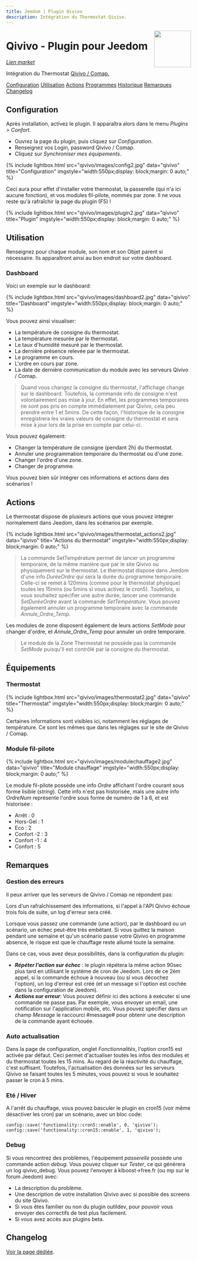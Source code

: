 ```yaml
---
title: Jeedom | Plugin Qivivo
description: Intégration du Thermostat Qivivo.
---
```


<img align="right" src="../images/qivivo_icon.png" width="100">

# Qivivo - Plugin pour Jeedom

*[Lien market](https://www.jeedom.com/market/index.php?v=d&p=market&type=plugin&plugin_id=3551)*

Intégration du Thermostat [Qivivo / Comap.](https://www.comapsmarthome.com/fr/)

[Configuration](#configuration)
[Utilisation](#utilisation)
[Actions](#actions)
[Programmes](#programmes)
[Historique](#historique)
[Remarques](#remarques)
[Changelog](changelog.md)


## Configuration

Après installation, activez le plugin. Il apparaîtra alors dans le menu *Plugins > Confort*.
- Ouvrez la page du plugin, puis cliquez sur *Configuration*.
- Renseignez vos Login, password Qivivo / Comap.
- Cliquez sur *Synchroniser mes équipements*.

{% include lightbox.html src="qivivo/images/config2.jpg" data="qivivo" title="Configuration" imgstyle="width:550px;display: block;margin: 0 auto;" %}

Ceci aura pour effet d'installer votre thermostat, la passerelle (qui n'a ici aucune fonction), et vos modules fil-pilote, nommés par zone.
Il ne vous reste qu'à rafraîchir la page du plugin (F5) !

{% include lightbox.html src="qivivo/images/plugin2.jpg" data="qivivo" title="Plugin" imgstyle="width:550px;display: block;margin: 0 auto;" %}

## Utilisation

Renseignez pour chaque module, son nom et son Objet parent si nécessaire. Ils apparaîtront ainsi au bon endroit sur votre dashboard.

### Dashboard
Voici un exemple sur le dashboard:

{% include lightbox.html src="qivivo/images/dashboard2.jpg" data="qivivo" title="Dashboard" imgstyle="width:550px;display: block;margin: 0 auto;" %}

Vous pouvez ainsi visualiser:

- La température de consigne du thermostat.
- La température mesurée par le thermostat.
- Le taux d'humidité mesuré par le thermostat.
- La dernière présence relevée par le thermostat.
- Le programme en cours.
- L'ordre en cours par zone.
- La date de dernière communication du module avec les serveurs Qivivo / Comap.

> Quand vous changez la consigne du thermostat, l'affichage change sur le dashboard. Toutefois, la commande info de consigne n'est volontairement pas mise à jour. En effet, les programmes temporaires ne sont pas pris en compte immédiatement par Qivivo, cela peu prendre entre 1 et 5mins. De cette façon, l'historique de la consigne enregistrera les vraies valeurs de consigne du thermostat et sera mise à jour lors de la prise en compte par celui-ci.

Vous pouvez également:

- Changer la température de consigne (pendant 2h) du thermostat.
- Annuler une programmation temporaire du thermostat ou d'une zone.
- Changer l'ordre d'une zone.
- Changer de programme.

Vous pouvez bien sûr intégrer ces informations et actions dans des scénarios !

## Actions

Le thermostat dispose de plusieurs actions que vous pouvez intégrer normalement dans Jeedom, dans les scénarios par exemple.

{% include lightbox.html src="qivivo/images/thermostat_actions2.jpg" data="qivivo" title="Actions du thermostat" imgstyle="width:550px;display: block;margin: 0 auto;" %}

> La commande SetTempérature permet de lancer un programme temporaire, de la même manière que par le site Qivivo ou physiquement sur le thermostat. Le thermostat dispose dans Jeedom d'une info *DuréeOrdre* qui sera la durée du programme temporaire. Celle-ci se remet à 120mins (comme pour le thermostat physique) toutes les 15mins (ou 5mins si vous activez le cron5). Toutefois, si vous souhaitez spécifier une autre durée, lancer une commande *SetDuréeOrdre* avant la commande *SetTempérature*.
Vous pouvez également annuler un programme temporaire avec la commande *Annule_Ordre_Temp*.

Les modules de zone disposent également de leurs actions *SetMode* pour changer d'ordre, et *Annule_Ordre_Temp* pour annuler un ordre temporaire.
> Le module de la Zone Thermostat ne possède pas la commande *SetMode* puisqu'il est contrôlé par la consigne du thermostat.

## Équipements

### Thermostat

{% include lightbox.html src="qivivo/images/thermostat2.jpg" data="qivivo" title="Thermostat" imgstyle="width:550px;display: block;margin: 0 auto;" %}

Certaines informations sont visibles ici, notamment les réglages de température. Ce sont les mêmes que dans les réglages sur le site de Qivivo / Comap.

### Module fil-pilote

{% include lightbox.html src="qivivo/images/modulechauffage2.jpg" data="qivivo" title="Module chauffage" imgstyle="width:550px;display: block;margin: 0 auto;" %}

Le module fil-pilote possède une info *Ordre* affichant l'ordre courant sous forme lisible (*string*). Cette info n'est pas historisée, mais une autre info *OrdreNum* représente l'ordre sous forme de numéro de 1 à 6, et est historisée :

- Arrêt : 0
- Hors-Gel : 1
- Eco : 2
- Confort -2 : 3
- Confort -1 : 4
- Confort : 5

## Remarques

### Gestion des erreurs
Il peux arriver que les serveurs de Qivivo / Comap ne répondent pas:

Lors d'un rafraîchissement des informations, si l'appel à l'API Qivivo échoue trois fois de suite, un log d'erreur sera créé.

Lorsque vous passez une commande (une action), par le dashboard ou un scénario, un échec peut-être très embêtant. Si vous quittez la maison pendant une semaine et qu'un scénario passe votre Qivivo en programme absence, le risque est que le chauffage reste allumé toute la semaine.

Dans ce cas, vous avez deux possibilités, dans la configuration du plugin:

- ***Répéter l'action sur échec*** : le plugin répétera la même action 90sec plus tard en utilisant le système de cron de Jeedom. Lors de ce 2èm appel, si la commande échoue à nouveau (ou si vous décochez l'option), un log d'erreur est créé (et un message si l'option est cochée dans la configuration de Jeedom).
-  ***Actions sur erreur***: Vous pouvez définir ici des actions à exécuter si une commande ne passe pas. Par exemple, vous envoyer un email, une notification sur l'application mobile, etc. Vous pouvez spécifier dans un champ *Message* le raccourci #message# pour obtenir une description de la commande ayant échouée.

### Auto actualisation

Dans la page de configuration, onglet *Fonctionnalités*, l'option cron15 est activée par défaut. Ceci permet d'actualiser toutes les infos des modules et du thermostat toutes les 15 mins. Au regard de la réactivité du chauffage, c'est suffisant.
Toutefois, l'actualisation des données sur les serveurs Qivivo se faisant toutes les 5 minutes, vous pouvez si vous le souhaitez passer le cron à 5 mins.

### Eté / Hiver

A l'arrêt du chauffage, vous pouvez basculer le plugin en cron15 (voir même désactiver les cron) par un scénario, avec un bloc code:

```
config::save('functionality::cron5::enable', 0, 'qivivo');
config::save('functionality::cron15::enable', 1, 'qivivo');
```

### Debug

Si vous rencontrez des problèmes, l'équipement *passerelle* possède une commande action *debug*. Vous pouvez cliquer sur *Tester*, ce qui générera un log qivivo_debug. Vous pouvez l'envoyer à kiboost->free.fr (ou mp sur le forum Jeedom) avec:
- La description du problème.
- Une description de votre installation Qivivo avec si possible des screens du site Qivivo.
- Si vous êtes familier ou non du plugin outildev, pour pouvoir vous envoyer des correctifs de test plus facilement.
- Si vous avez accès aux plugins beta.


## Changelog

[Voir la page dédiée](changelog.md).


